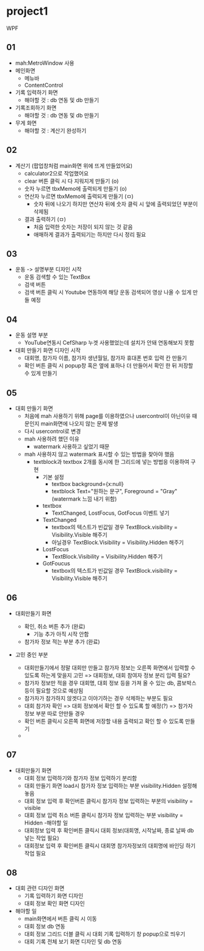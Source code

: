 # project1
WPF

## 01 
- mah:MetroWindow  사용
- 메인화면
  - 메뉴바
  - ContentControl
- 기록 입력하기 화면
  - 해야할 것 : db 연동 및 db 만들기
- 기록조회하기 화면
  - 해야할 것 : db 연동 및 db 만들기
- 무게 화면
  - 해야할 것 : 계산기 완성하기
  
## 02
- 계산기 (팝업창처럼 main화면 위에 뜨게 만들었어요)
  - calculator2으로 작업했어요
  - clear 버튼 클릭 시 다 지워지게 만들기 (o)
  - 숫자 누르면 tbxMemo에 출력되게 만들기 (o)
  - 연산자 누르면 tbxMemo에 출력되게 만들기 (ㅁ)
    - 숫자 뒤에 나오기 하지만 연산자 뒤에 숫자 클릭 시 앞에 출력되었던 부분이 삭제됨
  - 결과 출력하기 (ㅁ)
    - 처음 입력한 숫자는 저장이 되지 않는 것 같음
    - 애매하게 결과가 출력되기는 하지만 다시 정리 필요

## 03
- 운동 -> 설명부분 디자인 시작
  - 운동 검색할 수 있는 TextBox
  - 검색 버튼
  - 검색 버튼 클릭 시 Youtube 연동하여 해당 운동 검색되어 영상 나올 수 있게 만들 예정

## 04
- 운동 설명 부분
  - YouTube연동시 CefSharp 누겟 사용했었는데 설치가 안돼 연동해보지 못함
- 대회 만들기 화면 디자인 시작
  - 대회명, 참가자 이름, 참가자 생년월일, 참가자 휴대폰 번호 입력 칸 만들기
  - 확인 버튼 클릭 시 popup창 혹은 옆에 표하나 더 만들어서 확인 한 뒤 저장할 수 있게 만들기

## 05
- 대회 만들기 화면
  - 처음에 mah 사용하기 위해 page를 이용하였으나 usercontrol이 아닌이유 때문인지 main화면에 나오지 않는 문제 발생
  - 다시 usercontrol로 변경
  - mah 사용하려 했던 이유
    - watermark 사용하고 싶었기 때문
  - mah 사용하지 않고 watermark 표시할 수 있는 방법을 찾아야 했음
    - textblock과 textbox 2개를 동시에 한 그리드에 넣는 방법응 이용하여 구현
      - 기본 설정
        - textbox background={x:null}
        - textblock Text="원하는 문구", Foreground = "Gray"(watermark 느낌 내기 위함)
      - textbox
        - TextChanged, LostFocus, GotFocus 이벤트 넣기 
      - TextChanged
        - textbox의 텍스트가 빈값일 경우 TextBlock.visibility = Visibility.Visible 해주기
        - 아닐경우 TextBlock.Visibility = Visibility.Hidden 해주기
      - LostFocus
        - TextBlock.Visibility = Visibility.Hidden 해주기
      - GotFoucus
        - textbox의 텍스트가 빈값일 경우 TextBlock.visibility = Visibility.Visible 해주기

## 06
- 대회만들기 화면
  - 확인, 취소 버튼 추가 (완료)
    - 기능 추가 아직 시작 안함
  - 참가자 정보 적는 부분 추가 (완료)

- 고민 중인 부분
  - 대회만들기에서 정말 대회만 만들고 참가자 정보는 오른쪽 화면에서 입력할 수 있도록 하는게 맞을지 고민 => 대회정보, 대회 참여자 정보 분리 입력 필요?
  - 참가자 정보만 적을 경우 대회명, 대회 정보 등을 가져 올 수 있는 db, 콤보박스 등이 필요할 것으로 예상됨
  - 참가자가 참가하지 않겟다고 이야기하는 경우 삭제하는 부분도 필요
  - 대회 참가자 확인 => 대회 정보에서 확인 할 수 있도록 할 예정(?) => 참가자 정보 부분 따로 안만들 경우
  - 확인 버튼 클릭시 오른쪽 화면에 저장할 내용 출력되고 확인 할 수 있도록 만들기
  - 

## 07
- 대회만들기 화면
  - 대회 정보 입력하기와 참가자 정보 입력하기 분리함
  - 대회 만들기 화면 load시 참가자 정보 입력하는 부분 visibility.Hidden 설정해놓음
  - 대회 정보 입력 후 확인버튼 클릭시 참가자 정보 입력하는 부분의 visibility = visible
  - 대회 정보 입력 취소 버튼 클릭시 참가자 정보 입력하는 부분 visibility = Hidden
-해야할 일
  - 대회정보 입력 후 확인버튼 클릭시 대회 정보(대회명, 시작날짜, 종료 날짜 db 넣는 작업 필요)
  - 대회정보 입력 후 확인버튼 클릭시 대회명 참가자정보의 대회명에 바인딩 하기 작업 필요

## 08
- 대회 관련 디자인 화면
  - 기록 입력하기 화면 디자인
  - 대회 정보 확인 화면 디자인
- 해야할 일
  - main화면에서 버튼 클릭 시 이동
  - 대회 정보 db 연동
  - 대회 정보 그리드 더블 클릭 시 대회 기록 입력하기 창 popup으로 띄우기
  - 대회 기록 전체 보기 화면 디자인 및 db 연동
